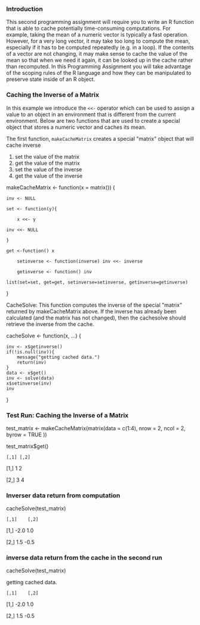 ### Introduction

This second programming assignment will require you to write an R
function that is able to cache potentially time-consuming computations.
For example, taking the mean of a numeric vector is typically a fast
operation. However, for a very long vector, it may take too long to
compute the mean, especially if it has to be computed repeatedly (e.g.
in a loop). If the contents of a vector are not changing, it may make
sense to cache the value of the mean so that when we need it again, it
can be looked up in the cache rather than recomputed. In this
Programming Assignment you will take advantage of the scoping rules of
the R language and how they can be manipulated to preserve state inside
of an R object.

### Caching the Inverse of a Matrix

In this example we introduce the `<<-` operator which can be used to
assign a value to an object in an environment that is different from the
current environment. Below are two functions that are used to create a
special object that stores a numeric vector and caches its mean.

The first function, `makeCacheMatrix` creates a special "matrix" object that will cache inverse 

1.  set the value of the matrix
2.  get the value of the matrix
3.  set the value of the inverse
4.  get the value of the inverse


makeCacheMatrix <- function(x = matrix()) 
{
  
	inv <- NULL
    
	set <- function(y){

        x <<- y
        
	inv <<- NULL
        
	}
        
	get <-function() x

        setinverse <- function(inverse) inv <<- inverse
 
        getinverse <- function() inv
        
	list(set=set, get=get, setinverse=setinverse, getinverse=getinverse)
    
}
        

CacheSolve: This function computes the inverse of the special "matrix" returned by makeCacheMatrix above. If the inverse has already been calculated (and the matrix has not changed), then the cachesolve should retrieve the inverse from the cache.

cacheSolve <- function(x, ...) {

	inv <- x$getinverse() 
	if(!is.null(inv)){
		message("getting cached data.") 
		return(inv) 
	}
	data <- x$get() 
	inv <- solve(data) 
	x$setinverse(inv) 
	inv
}

### Test Run: Caching the Inverse of a Matrix
test_matrix <- makeCacheMatrix(matrix(data = c(1:4), nrow = 2, ncol = 2, byrow = TRUE ))

test_matrix$get()

     

	[,1] [,2]

[1,]    1    2

[2,]    3    4

### Inverser data return from computation
cacheSolve(test_matrix)

    
	[,1] 	[,2]

[1,]	 -2.0  	1.0

[2,] 	 1.5 	-0.5

### inverse data return from the cache in the second run
cacheSolve(test_matrix)


getting cached data.
     
	[,1] 	[,2]

[1,]	 -2.0 	 1.0

[2,] 	 1.5 	-0.5
